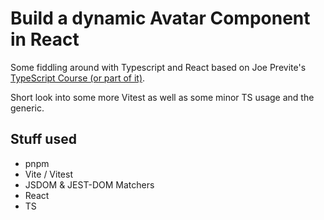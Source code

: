 # Build a dynamic Avatar Component in React

Some fiddling around with Typescript and React based on Joe Previte's [TypeScript Course (or part of it)](https://www.typescriptcourse.com/tutorials/build-a-dynamic-avatar-component-with-react-typescript/).

Short look into some more Vitest as well as some minor TS usage and the generic.

## Stuff used

- pnpm
- Vite / Vitest
- JSDOM & JEST-DOM Matchers
- React
- TS
